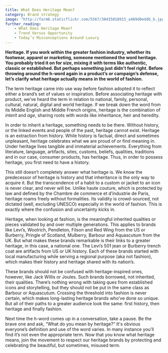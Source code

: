 ```yaml
---
title: What Does Heritage Mean?
category: Brand strategy
image: "http://farm6.staticflickr.com/5567/30435018915_a489d0eddb_b.jpg"
further_reading:
    - What Does Heritage Mean?
    - Trend Versus Opportunity
    - Today’s Misconceptions Around Luxury
---
```


**Heritage. If you work within the greater fashion industry, whether its footwear, apparel or marketing, someone mentioned the word heritage. You probably tried it on for size, mixing it with terms like authentic, classic or established. But perhaps something just didn’t feel right. Before throwing around the h-word again in a product’s or campaign’s defense, let’s clarify what heritage actually means in the world of fashion.**

The term heritage came into use way before fashion adopted it to reflect either a brand’s set of values or inspiration. Before associating heritage with product, we’ve heard the term in relation to national, family, personal, cultural, natural, digital and world heritage. If we break down the word from its Middle English and Middle French origins, heritage is the combination of *interit* and *age*, sharing roots with words like inheritance, heir and heredity. 

In order to inherit a heritage, something needs to be there. Without history, or the linked events and people of the past, heritage cannot exist. Heritage is an extraction from history. While history is factual, direct and sometimes unpleasant, heritage celebrates what we are proud of or find meaning in. Under heritage lives tangible and immaterial achievements. Everything from literature, language, artifacts, sites, customs, beliefs, qualities, traditions and in our case, consumer products, has heritage. Thus, in order to possess heritage, you first need to have a history.
	
This still doesn’t completely answer what heritage is. We know the predecessor of heritage is history and that inheritance is the only way to acquire it. But the transcendence of a habit to a custom or jacket to an icon is never clear, and never will be. Unlike haute couture, which is protected by law and defined by the Chambre de commerce et d’industrie de Paris, heritage roams freely without formalities. Its validity is crowd-sourced, not dictated (well, excluding UNESCO) especially in the world of fashion. This is exactly where the confusion and uncertainty kicks in. 

Heritage, when looking at fashion, is the meaningful inherited qualities or pieces validated by and over multiple generations. This applies to brands like Levi’s, Woolrich, Pendleton, Filson and Red Wing from the US or Burberry, Pringle of Scotland, Mulberry, Barbour and Aquascutum from the UK. But what makes these brands remarkable is their links to a greater heritage, in this case, a national one. The Levi’s 501 jean or Burberry trench coat are artifacts from US or UK history. Each of these brands started with local manufacturing while serving a regional purpose (aka not fashion), which makes their history and heritage shared with its nation’s.

These brands should not be confused with heritage-inspired ones, however, like Jack Willis or Joules. Such brands borrowed, not inherited, their qualities. There’s nothing wrong with taking ques from established icons and storytelling, but they should not be put in the same class as Barbour or Aquascutum. Crossing the threshold into fashion is never certain, which makes long-lasting heritage brands who’ve done so unique. But all of their paths to a greater audience look the same: first history, then heritage and finally fashion. 

Next time the h-word comes up in a conversation, take a pause. Be the brave one and ask, “What do you mean by heritage?” It's obvious everyone’s definition and use of the word varies. In many instance you’ll find it’s not even the appropriate term. Now that you know what heritage means, join the movement to respect our heritage brands by protecting and celebrating the beautiful, but sometimes, misused term.